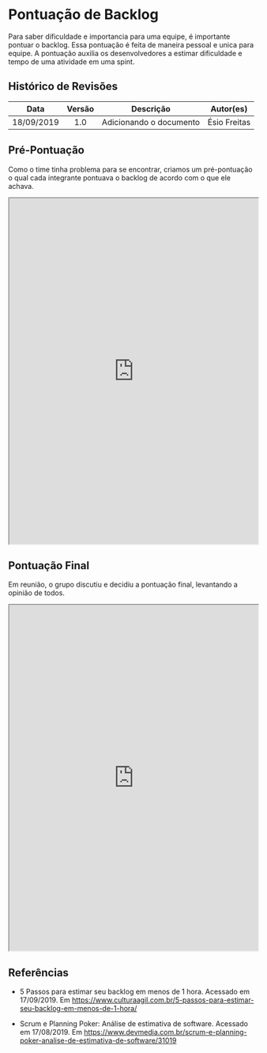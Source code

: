 # Pontuação de Backlog

Para saber dificuldade e importancia para uma equipe, é importante pontuar o backlog.
Essa pontuação é feita de maneira pessoal e unica para equipe. A pontuação auxilia os desenvolvedores a estimar dificuldade e tempo de uma atividade em uma spint.

## Histórico de Revisões

| Data | Versão | Descrição | Autor(es) |
| :--: | :----: | :-------: | :-------: |
|   18/09/2019   |    1.0   |   Adicionando o documento   |   Ésio Freitas        |

## Pré-Pontuação

Como o time tinha problema para se encontrar, criamos um pré-pontuação o qual cada integrante pontuava o backlog de acordo com o que ele achava. 

<iframe src="https://docs.google.com/spreadsheets/d/e/2PACX-1vTskapj0tFs04xK-WxR6Kji2kz4mNsaYR2TYPDN2qg4AJfIjOgmi9-qIkeaeUlWouciFLkGMVB-KFes/pubhtml?widget=true&amp;headers=false" width="100%" height="700px"></iframe>

## Pontuação Final

Em reunião, o grupo discutiu e decidiu a pontuação final, levantando a opinião de todos.

<iframe src="https://docs.google.com/spreadsheets/d/e/2PACX-1vTskapj0tFs04xK-WxR6Kji2kz4mNsaYR2TYPDN2qg4AJfIjOgmi9-qIkeaeUlWouciFLkGMVB-KFes/pubhtml?gid=1778976415&amp;single=true&amp;widget=true&amp;headers=false" width="100%" height="700px"></iframe>

## Referências

- 5 Passos para estimar seu backlog em menos de 1 hora. Acessado em 17/09/2019. Em <https://www.culturaagil.com.br/5-passos-para-estimar-seu-backlog-em-menos-de-1-hora/>

* Scrum e Planning Poker: Análise de estimativa de software. Acessado em 17/08/2019. Em <https://www.devmedia.com.br/scrum-e-planning-poker-analise-de-estimativa-de-software/31019>